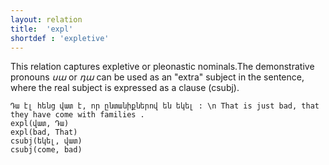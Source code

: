 ```yaml
---
layout: relation
title:  'expl'
shortdef : 'expletive'
---
```


This relation captures expletive or pleonastic nominals.The demonstrative pronouns _սա_ or _դա_ can be used as an "extra" subject in the
sentence, where the real subject is expressed as a clause (csubj). 
~~~ sdparse
Դա էլ հենց վատ է, որ ընտանիքներով են եկել : \n That is just bad, that they have come with families .
expl(վատ, Դա)
expl(bad, That)
csubj(եկել, վատ)
csubj(come, bad)
~~~
